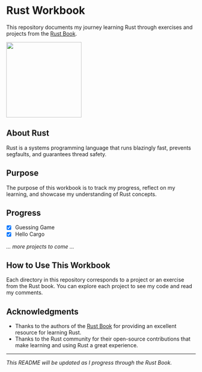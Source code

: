 # Rust Workbook

This repository documents my journey learning Rust through exercises and projects from the [Rust Book](https://rust-book.cs.brown.edu/).

<img src="https://cdn.freebiesupply.com/logos/large/2x/rust-logo-png-transparent.png" width="200">

## About Rust

Rust is a systems programming language that runs blazingly fast, prevents segfaults, and guarantees thread safety.

## Purpose

The purpose of this workbook is to track my progress, reflect on my learning, and showcase my understanding of Rust concepts.

## Progress

- [x] Guessing Game
- [x] Hello Cargo

*... more projects to come ...*

## How to Use This Workbook

Each directory in this repository corresponds to a project or an exercise from the Rust book. You can explore each project to see my code and read my comments.

## Acknowledgments

- Thanks to the authors of the [Rust Book](https://rust-book.cs.brown.edu/) for providing an excellent resource for learning Rust.
- Thanks to the Rust community for their open-source contributions that make learning and using Rust a great experience.

---

*This README will be updated as I progress through the Rust Book.*

